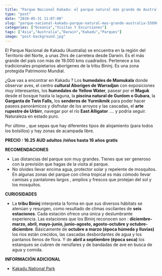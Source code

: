 ```yaml
---
title: "Parque Nacional Kakadu: el parque natural más grande de Australia"
type: "post"
date: "2010-05-31 11:07:00"
slug: "parque-nacional-kakadu-parque-natural-mas-grande-australia-559988"
categories: ["Oceania","Visitas Y Excursiones"]
tags: ["Asia","Australia","Darwin","Kakadu","Parques"]
image: "post-background.jpg"
---
```


[](/wp-content/uploads/2010/05/559988-254093.jpg)

El Parque Nacional de Kakadu (Australia) se encuentra en la región del Territorio del Norte, a unas 2hrs de carretera desde Darwin. Es el más grande del país con más de 19.000 kms cuadrados. Pertenece a los tradicionales propietarios aborígenes de la tribu Bininj. Es una zona protegida Patrimonio Mundial.

¿Que vas a encontrar en Kakadu ? Los **humedales de Mamukala** donde observar aves, el centro **cultural Aborigen de Warradjan** con exposiciones muy interesantes, los **humedales de Yellow Water**, pasear por el **Maguk** desde el bosque hasta la laguna, la **piscina natural de Gunlom o Gubara**, la **Garganta de Twin Falls,** los **senderos de Yurmikmik** para poder hacer paseos panorámicos y disfrutar de los arroyos y las cascadas, el **arte rupestre de Urbirr**, navegar por el río **East Alligator** .... y podría seguir. Naturaleza en estado puro.

Por último , que sepas que hay diferentes tipos de alojamiento (para todos los bolsillos) y hay zonas de acampada libre.[](/wp-content/uploads/2010/05/559988-254094.jpg)

**PRECIO : 16.25 AUD adultos /niños hasta 16 años gratis**

**RECOMENDACIONES**

- Las distancias del parque son muy grandes. Tienes que ser generoso con la previsión que hagas de la visita al parque.
- No olvides llevar encima agua, protector solar y repelente de mosquitos. En algunas zonas del parque con clima tropical es más cómodo llevar camisas y pantalones largos , amplios y frescos que protejan del sol y los mosquitos.

 **CURIOSIDADES**

- La **tribu Bininj** interpreta la forma en que sus diversos hábitats se atenúan y resurgen, como resultado de climas oscilantes de **seis estaciones**. Cada estación ofrece una única y deslumbrante experiencia. Las estaciones que los Bininj reconocen son : **diciembre-marzo, abril, mayo-junio, junio-agosto, agosto-octubre y octubre-diciembre**. Básicamente de **octubre a marzo (época húmeda y lluvias)** los rios están crecidos, las cascadas desbordantes de agua y los pantanos llenos de flora. Y de **abril a septiembre (época seca)** los estanques se cubren de nenúfares y de bandadas de ave en busca de agua y comida.

**INFORMACIÓN ADICIONAL**

- [Kakadu National Park ](http://environment.gov.au/parks/kakadu/index.html#top)